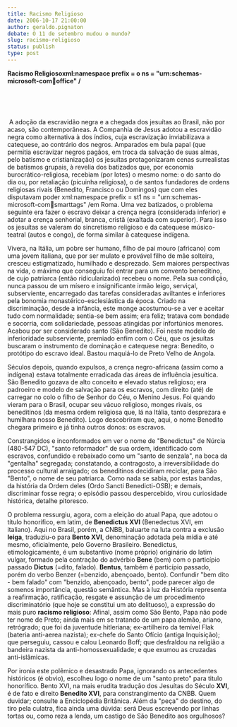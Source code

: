 ```yaml
---
title: Racismo Religioso
date: 2006-10-17 21:00:00
author: geraldo.pignaton
debate: O 11 de setembro mudou o mundo?
slug: racismo-religioso
status: publish 
type: post
---
```


**Racismo Religiosoxml:namespace prefix = o ns = "urn:schemas-microsoft-com:office:office" /**


 


 


 A adoção da escravidão negra e a chegada dos jesuítas ao Brasil, não por acaso, são contemporâneas. A Companhia de Jesus adotou a escravidão negra como alternativa à dos índios, cuja escravização inviabilizava a catequese, ao contrário dos negros. Amparados em bula papal (que permitia escravizar negros pagãos, em troca da salvação de suas almas, pelo batismo e cristianização) os jesuítas protagonizaram cenas surrealistas de batismos grupais, à revelia dos batizados que, por economia burocrático-religiosa, recebiam (por lotes) o mesmo nome: o do santo do dia ou, por retaliação (picuinha religiosa), o de santos fundadores de ordens religiosas rivais (Benedito, Francisco ou Domingos) que com eles disputavam poder xml:namespace prefix = st1 ns = "urn:schemas-microsoft-com:office:smarttags" /em Roma. Uma vez batizados, o problema seguinte era fazer o escravo deixar a crença negra (considerada inferior) e adotar a crença senhorial, branca, cristã (exaltada com superior). Para isso os jesuítas se valeram do sincretismo religioso e da catequese músico-teatral (autos e congo), de forma similar à catequese indígena.


Vivera, na Itália, um pobre ser humano, filho de pai mouro (africano) com uma jovem italiana, que por ser mulato e provável filho de mãe solteira, cresceu estigmatizado, humilhado e desprezado. Sem maiores perspectivas na vida, o máximo que conseguiu foi entrar para um convento beneditino, de cujo patriarca (então ridicularizado) recebeu o nome. Pela sua condição, nunca passou de um mísero e insignificante irmão leigo, serviçal, subserviente, encarregado das tarefas consideradas aviltantes e inferiores pela bonomia monastérico-esclesiástica da época. Criado na discriminação, desde a infância, este monge acostumou-se a ver e aceitar tudo com normalidade; sentia-se bem assim; era feliz; tratava com bondade e socorria, com solidariedade, pessoas atingidas por infortúnios menores. Acabou por ser considerado santo (São Benedito). Foi neste modelo de inferioridade subserviente, premiado enfim com o Céu, que os jesuítas buscaram o instrumento de dominação e catequese negra: Benedito, o protótipo do escravo ideal. Bastou maquiá-lo de Preto Velho de Angola.


Séculos depois, quando expulsos, a crença negro-africana (assim como a indígena) estava totalmente erradicada das áreas de influência jesuítica. São Benedito gozava de alto conceito e elevado status religioso; era padroeiro e modelo de salvação para os escravos, com direito (até) de carregar no colo o filho de Senhor do Céu, o Menino Jesus. Foi quando vieram para o Brasil, ocupar seu vácuo religioso, monges rivais, os beneditinos (da mesma ordem religiosa que, lá na Itália, tanto desprezara e humilhara nosso Benedito). Logo descobriram que, aqui, o nome Benedito chegara primeiro e já tinha outros donos: os escravos.


Constrangidos e inconformados em ver o nome de "Benedictus" de Núrcia (480-547 DC), "santo reformador" de sua ordem, identificado com escravos, confundido e rebaixado como um "santo de senzala", na boca da "gentalha" segregada; constatando, a contragosto, a irreversibilidade do processo cultural arraigado; os beneditinos decidiram reciclar, para São "Bento", o nome de seu patriarca. Como nada se sabia, por estas bandas, da história da Ordem deles (Ordo Sancti Benedicti-OSB); e demais, discriminar fosse regra; o episódio passou despercebido, virou curiosidade histórica, detalhe pitoresco.


O problema ressurgiu, agora, com a eleição do atual Papa, que adotou o título honorífico, em latim, de **Benedictus XVI** (Benedectus XVI, em italiano). Aqui no Brasil, porém, a CNBB, baluarte na luta contra a exclusão **leiga**, traduziu-o para **Bento XVI**, denominação adotada pela mídia e até mesmo, oficialmente, pelo Governo Brasileiro. Benedictus, etimologicamente, é um substantivo (nome próprio) originário do latim vulgar, formado pela contração do advérbio **Bene** (bem) com o particípio passado **Dictus** (=dito, falado). **Bentus**, também é particípio passado, porém do verbo Benzer (=benzido, abençoado, bento). Confundir "bem dito - bem falado" com "benzido, abençoado, bento", pode parecer algo de somenos importância, questão semântica. Mas à luz da História representa a reafirmação, ratificação, resgate e assunção de um procedimento discriminatório (que hoje se constitui um ato delituoso), a expressão do mais puro **racismo religioso**: Afinal, assim como São Bento, Papa não pode ter nome de Preto; ainda mais em se tratando de um papa alemão, ariano, retrógrado; que foi da juventude hitleriana; ex-artilheiro da temível Flak (bateria anti-aerea nazista); ex-chefe do Santo Ofício (antiga Inquisição); que perseguiu, cassou e calou Leonardo Boff; que desfraldou na religião a bandeira nazista da anti-homossexualidade; e que exumou as cruzadas anti-islâmicas.


Por ironia este polêmico e desastrado Papa, ignorando os antecedentes históricos (é obvio), escolheu logo o nome de um "santo preto" para titulo honorífico. Bento XVI, na mais erudita tradução dos Jesuítas do Século **XVI**, é de fato e direito **Benedito XVI**, para constrangimento da CNBB. Quem duvidar; consulte a Enciclopédia Britânica. Além da "peça" do destino, do tiro pela culatra, fica ainda uma dúvida: será Deus escrevendo por linhas tortas ou, como reza a lenda, um castigo de São Benedito aos orgulhosos?


